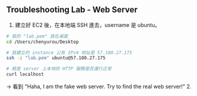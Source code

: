 Troubleshooting Lab - Web Server
---

1. 建立好 EC2 後，在本地端 SSH 進去，username 是 ubuntu。

``` bash
# 我的 "lab.pem" 放在桌面
cd /Users/chenyurou/Desktop

# 我建立的 instance 公有 IPv4 地址是 57.180.27.175
ssh -i "lab.pem" ubuntu@57.180.27.175

# 檢查 server 上本地的 HTTP 服務是否運行正常
curl localhost
```
-> 看到 "Haha, I am the fake web server. Try to find the real web server!"
2. 
